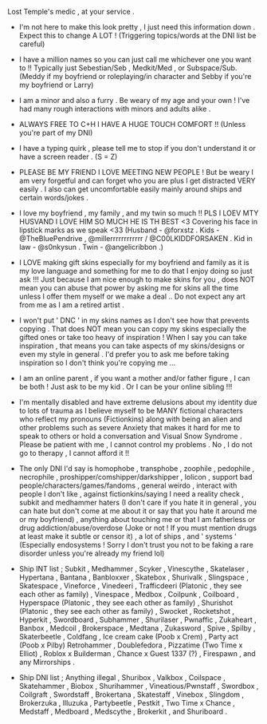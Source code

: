 Lost Temple's medic , at your service .

- I'm not here to make this look pretty , I just need this information down . Expect this to change A LOT ! (Triggering topics/words at the DNI list be careful)

- I have a million names so you can just call me whichever one you want to !! Typically just Sebestian/Seb , Medkit/Med , or Subspace/Sub. (Meddy if my boyfriend or roleplaying/in character and Sebby if you're my boyfriend or Larry)

- I am a minor and also a furry . Be weary of my age and your own ! I've had many rough interactions with minors and adults alike .

- ALWAYS FREE TO C+H I HAVE A HUGE TOUCH COMFORT !! (Unless you're part of my DNI)

- I have a typing quirk , please tell me to stop if you don't understand it or have a screen reader . (S = Z)

- PLEASE BE MY FRIEND I LOVE MEETING NEW PEOPLE ! But be weary I am very forgetful and can forget who you are plus I get distracted VERY easily . I also can get uncomfortable easily mainly around ships and certain words/jokes . 

- I love my boyfriend , my family , and my twin so much !! PLS I LOEV MTY HUSVAND I LOVE HIM SO MUCH HE IS TH BEST <3 Covering his face in lipstick marks as we speak <33 (Husband - @forxstz . Kids - @TheBluePendrive , @millerrrrrrrrrrrr / @C00LKIDDFORSAKEN . Kid in law - @s0nkysun . Twin - @angelicribbon .)

- I LOVE making gift skins especially for my boyfriend and family as it is my love language and something for me to do that I enjoy doing so just ask !!! Just because I am nice enough to make skins for you , does NOT mean you can abuse that power by asking me for skins all the time unless I offer them myself or we make a deal .. Do not expect any art from me as I am a retired artist .

- I won't put ' DNC ' in my skins names as I don't see how that prevents copying . That does NOT mean you can copy my skins especially the gifted ones or take too heavy of inspiration ! When I say you can take inspiration , that means you can take aspects of my skins/designs or even my style in general . I'd prefer you to ask me before taking inspiration so I don't think you're copying me ...

- I am an online parent , if you want a mother and/or father figure , I can be both ! Just ask to be my kid . Or I can be your online sibling !!!

- I'm mentally disabled and have extreme delusions about my identity due to lots of trauma as I believe myself to be MANY fictional characters who reflect my pronouns (Fictionkins) along with being an alien and other problems such as severe Anxiety that makes it hard for me to speak to others or hold a conversation and Visual Snow Syndrome . Please be patient with me , I cannot control my problems . No , I do not go to therapy , I cannot afford it !!

- The only DNI I'd say is homophobe , transphobe , zoophile , pedophile , necrophile , proshipper/comshipper/darkshipper , lolicon , support bad people/characters/games/fandoms , general weirdo , interact with people I don't like , against fictionkins/saying I need a reality check , subkit and medhammer haters (I don't care if you hate it in general , you can hate but don't come at me about it or say that you hate it around me or my boyfriend) , anything about touching me or that I am fatherless or drug addiction/abuse/overdose (Joke or not ! If you must mention drugs at least make it subtle or censor it) , a lot of ships , and ' systems ' (Especially endosystems ! Sorry I don't trust you not to be faking a rare disorder unless you're already my friend lol)

- Ship INT list ; Subkit , Medhammer , Scyker , Vinescythe , Skatelaser , Hypertana , Bantana , Banbloxxer , Skatebox , Shurivalk , Slingspace , Skatespace , Vineforce , Vinedeeri , Trafficdeeri (Platonic , they see each other as family) , Vinespace , Medbox , Coilpunk , Coilboard , Hyperspace (Platonic , they see each other as family) , Shurishot (Platonic , they see each other as family) , Swocket , Rocketshot , Hyperkit , Swordboard , Subhammer , Shurilaser , Pwnaffic , Zukaheart , Banbox , Medcoil , Brokerspace , Medtana , Zukasword , Spive , Spilby , Skaterbeetle , Coldfang , Ice cream cake (Poob x Crem) , Party act (Poob x Pilby) Retrohammer , Doublefedora , Pizzatime (Two Time x Elliot) , Roblox x Builderman , Chance x Guest 1337 (?) , Firespawn , and any Mirrorships .

- Ship DNI list ; Anything illegal , Shuribox , Valkbox , Coilspace , Skatehammer , Biobox , Shurihammer , Vineatious/Pwnstaff , Swordbox , Coilgraft , Swordstaff , Brokertana , Skatestaff , Vinebox , Slingdom , Brokerzuka , Illuzuka , Partybeetle , Pestkit , Two Time x Chance , Medstaff , Medboard , Medscythe , Brokerkit , and Shuriboard .

